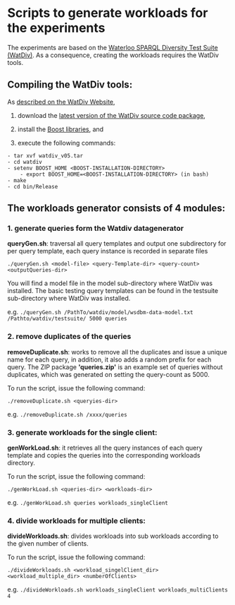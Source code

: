 # Scripts to generate workloads for the experiments

The experiments are based on the [Waterloo SPARQL Diversity Test Suite (WatDiv)](https://dsg.uwaterloo.ca/watdiv/). As a consequence, creating the workloads requires the WatDiv tools.

## Compiling the WatDiv tools:

As [described on the WatDiv Website](https://dsg.uwaterloo.ca/watdiv/#installation),

1. download the [latest version of the WatDiv source code package](https://dsg.uwaterloo.ca/watdiv/#download),

2. install the [Boost libraries](https://www.boost.org/), and

3. execute the following commands:

```
- tar xvf watdiv_v05.tar
- cd watdiv
- setenv BOOST_HOME <BOOST-INSTALLATION-DIRECTORY>
	- export BOOST_HOME=<BOOST-INSTALLATION-DIRECTORY> (in bash)
- make
- cd bin/Release
```

## The workloads generator consists of 4 modules:

### 1. generate queries form the Watdiv datagenerator
**queryGen.sh**: traversal all query templates and output one subdirectory for per query template, each query instance is recorded in separate files

`./queryGen.sh <model-file> <query-Template-dir> <query-count> <outputQueries-dir>`

You will find a model file in the model sub-directory where WatDiv was installed. The basic testing query templates can be found in the testsuite sub-directory where WatDiv was installed.

e.g. `./queryGen.sh /PathTo/watdiv/model/wsdbm-data-model.txt /Pathto/watdiv/testsuite/ 5000 queries`


### 2. remove duplicates of the queries

**removeDuplicate.sh**: works to remove all the duplicates and issue a unique name for each query, in addition, it also adds a random prefix for each query. The ZIP package **'queries.zip'** is an example set of queries without duplicates, which was generated on setting the query-count as 5000.

To run the script, issue the following command:

`./removeDuplicate.sh <queryies-dir>`

e.g. `./removeDuplicate.sh /xxxx/queries`

### 3. generate workloads for the single client:

**genWorkLoad.sh**: it retrieves all the query instances of each query template and copies the queries into the corresponding workloads directory. 

To run the script, issue the following command:

`./genWorkLoad.sh <queries-dir> <workloads-dir>`

e.g. `./genWorkLoad.sh queries workloads_singleClient`

### 4. divide workloads for multiple clients:
**divideWorkloads.sh**: divides workloads into sub workloads according to the given number of clients.

To run the script, issue the following command:

`./divideWorkloads.sh <workload_singelClient_dir> <workload_multiple_dir> <numberOfClients>`

e.g. `./divideWorkloads.sh workloads_singleClient workloads_multiClients 4`
